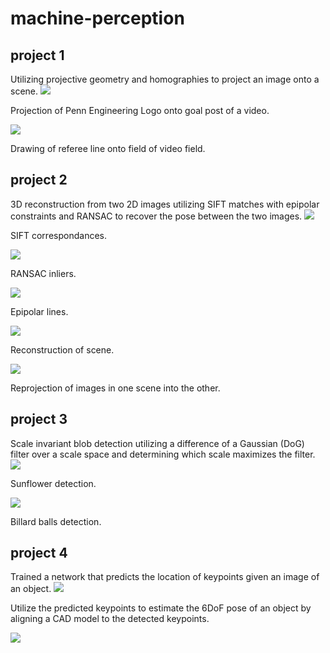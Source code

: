 # machine-perception

## project 1

Utilizing projective geometry and homographies to project an image onto a scene.
![](project1/warped_images/warped_img108.png)

Projection of Penn Engineering Logo onto goal post of a video.

![](project1/processed_images/processed_img1.png)

Drawing of referee line onto field of video field.

## project 2

3D reconstruction from two 2D images utilizing SIFT matches with epipolar constraints and RANSAC to recover the pose between the two images.
![](project2/images/images56/sift.png)

SIFT correspondances.

![](project2/images/images56/RANSACinliers.png)

RANSAC inliers.

![](project2/images/images56/epilines.png)

Epipolar lines.

![](project2/images/images56/reconstruction.png)

Reconstruction of scene.

![](project2/images/images56/reprojection.png)

Reprojection of images in one scene into the other.

## project 3

Scale invariant blob detection utilizing a difference of a Gaussian (DoG) filter over a scale space and determining which scale maximizes the filter.
![](project3/images/p2-2sunflower.png)

Sunflower detection.

![](project3/images/p2-2pool.png)

Billard balls detection.

## project 4

Trained a network that predicts the location of keypoints given an image of an object. 
![](project4/images/test_pred_heatmaps.jpg)

Utilize the predicted keypoints to estimate the 6DoF pose of an object by aligning a CAD model to the detected keypoints.

![](project4/images/train_177.jpg)
